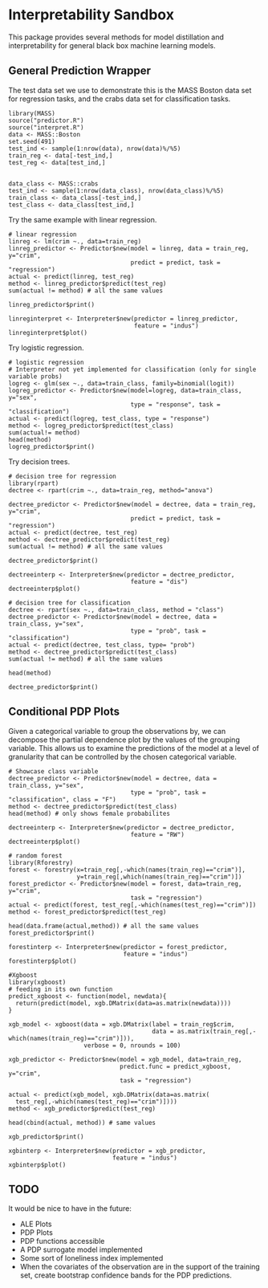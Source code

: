 # Interpretability Sandbox

This package provides several methods for model distillation and interpretability 
for general black box machine learning models.

## General Prediction Wrapper

The test data set we use to demonstrate this is the MASS Boston data set for 
regression tasks, and the crabs data set for classification tasks.
```
library(MASS)
source("predictor.R")
source("interpret.R")
data <- MASS::Boston
set.seed(491)
test_ind <- sample(1:nrow(data), nrow(data)%/%5)
train_reg <- data[-test_ind,]
test_reg <- data[test_ind,]


data_class <- MASS::crabs
test_ind <- sample(1:nrow(data_class), nrow(data_class)%/%5)
train_class <- data_class[-test_ind,]
test_class <- data_class[test_ind,]

```

Try the same example with linear regression.

```
# linear regression
linreg <- lm(crim ~., data=train_reg)
linreg_predictor <- Predictor$new(model = linreg, data = train_reg, y="crim",
                                  predict = predict, task = "regression")
actual <- predict(linreg, test_reg)
method <- linreg_predictor$predict(test_reg) 
sum(actual != method) # all the same values

linreg_predictor$print()

linreginterpret <- Interpreter$new(predictor = linreg_predictor,
                                   feature = "indus")
linreginterpret$plot()
```

Try logistic regression.

```
# logistic regression
# Interpreter not yet implemented for classification (only for single variable probs)
logreg <- glm(sex ~., data=train_class, family=binomial(logit))
logreg_predictor <- Predictor$new(model=logreg, data=train_class, y="sex",
                                  type = "response", task = "classification")
actual <- predict(logreg, test_class, type = "response")
method <- logreg_predictor$predict(test_class)
sum(actual!= method)
head(method)
logreg_predictor$print()
```

Try decision trees.

```
# decision tree for regression
library(rpart)
dectree <- rpart(crim ~., data=train_reg, method="anova")

dectree_predictor <- Predictor$new(model = dectree, data = train_reg, y="crim",
                                  predict = predict, task = "regression")
actual <- predict(dectree, test_reg)
method <- dectree_predictor$predict(test_reg) 
sum(actual != method) # all the same values

dectree_predictor$print()

dectreeinterp <- Interpreter$new(predictor = dectree_predictor,
                                  feature = "dis")
dectreeinterp$plot()

```

```
# decision tree for classification
dectree <- rpart(sex ~., data=train_class, method = "class")
dectree_predictor <- Predictor$new(model = dectree, data = train_class, y="sex",
                                  type = "prob", task = "classification")
actual <- predict(dectree, test_class, type= "prob")
method <- dectree_predictor$predict(test_class) 
sum(actual != method) # all the same values

head(method)

dectree_predictor$print()
```

## Conditional PDP Plots

Given a categorical variable to group the observations by, we can decompose the 
partial dependence plot by the values of the grouping variable. 
This allows us to examine the predictions of the model at a level of granularity
that can be controlled by the chosen categorical variable.

```
# Showcase class variable
dectree_predictor <- Predictor$new(model = dectree, data = train_class, y="sex",
                                  type = "prob", task = "classification", class = "F")
method <- dectree_predictor$predict(test_class) 
head(method) # only shows female probabilites

dectreeinterp <- Interpreter$new(predictor = dectree_predictor,
                                  feature = "RW")
dectreeinterp$plot()
```


```
# random forest
library(Rforestry)
forest <- forestry(x=train_reg[,-which(names(train_reg)=="crim")],
                   y=train_reg[,which(names(train_reg)=="crim")])
forest_predictor <- Predictor$new(model = forest, data=train_reg, y="crim",
                                  task = "regression")
actual <- predict(forest, test_reg[,-which(names(test_reg)=="crim")])
method <- forest_predictor$predict(test_reg)

head(data.frame(actual,method)) # all the same values
forest_predictor$print()

forestinterp <- Interpreter$new(predictor = forest_predictor,
                                feature = "indus")
forestinterp$plot()

```


```
#Xgboost
library(xgboost)
# feeding in its own function
predict_xgboost <- function(model, newdata){
  return(predict(model, xgb.DMatrix(data=as.matrix(newdata))))
}

xgb_model <- xgboost(data = xgb.DMatrix(label = train_reg$crim,
                                        data = as.matrix(train_reg[,-which(names(train_reg)=="crim")])),
                     verbose = 0, nrounds = 100)

xgb_predictor <- Predictor$new(model = xgb_model, data=train_reg, 
                               predict.func = predict_xgboost, y="crim",
                               task = "regression")

actual <- predict(xgb_model, xgb.DMatrix(data=as.matrix(
  test_reg[,-which(names(test_reg)=="crim")])))
method <- xgb_predictor$predict(test_reg)

head(cbind(actual, method)) # same values

xgb_predictor$print()

xgbinterp <- Interpreter$new(predictor = xgb_predictor,
                             feature = "indus")
xgbinterp$plot()

```

## TODO
It would be nice to have in the future:
- ALE Plots
- PDP Plots
- PDP functions accessible
- A PDP surrogate model implemented
- Some sort of loneliness index implemented
- When the covariates of the observation are in the support of the training set, 
  create bootstrap confidence bands for the PDP predictions.

